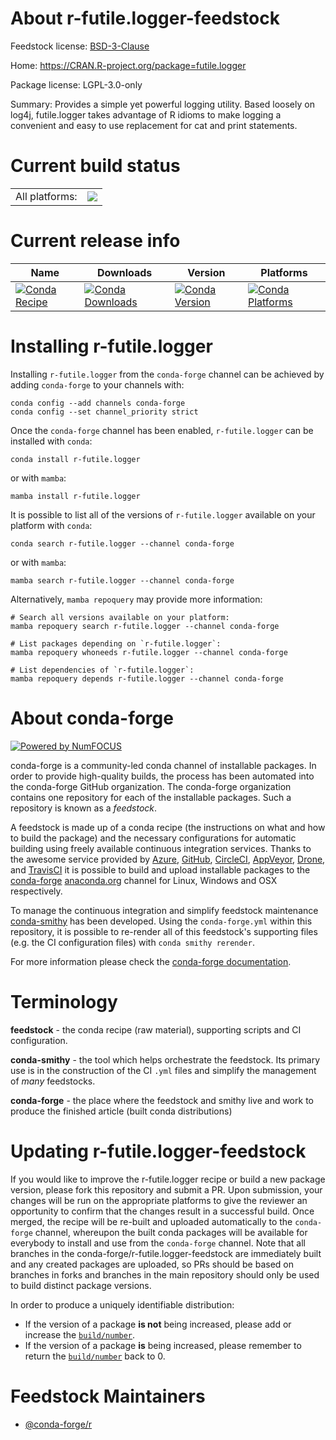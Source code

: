 About r-futile.logger-feedstock
===============================

Feedstock license: [BSD-3-Clause](https://github.com/conda-forge/r-futile.logger-feedstock/blob/main/LICENSE.txt)

Home: https://CRAN.R-project.org/package=futile.logger

Package license: LGPL-3.0-only

Summary: Provides a simple yet powerful logging utility. Based loosely on log4j, futile.logger takes advantage of R idioms to make logging a convenient and easy to use replacement for cat and print statements.

Current build status
====================


<table><tr><td>All platforms:</td>
    <td>
      <a href="https://dev.azure.com/conda-forge/feedstock-builds/_build/latest?definitionId=1159&branchName=main">
        <img src="https://dev.azure.com/conda-forge/feedstock-builds/_apis/build/status/r-futile.logger-feedstock?branchName=main">
      </a>
    </td>
  </tr>
</table>

Current release info
====================

| Name | Downloads | Version | Platforms |
| --- | --- | --- | --- |
| [![Conda Recipe](https://img.shields.io/badge/recipe-r--futile.logger-green.svg)](https://anaconda.org/conda-forge/r-futile.logger) | [![Conda Downloads](https://img.shields.io/conda/dn/conda-forge/r-futile.logger.svg)](https://anaconda.org/conda-forge/r-futile.logger) | [![Conda Version](https://img.shields.io/conda/vn/conda-forge/r-futile.logger.svg)](https://anaconda.org/conda-forge/r-futile.logger) | [![Conda Platforms](https://img.shields.io/conda/pn/conda-forge/r-futile.logger.svg)](https://anaconda.org/conda-forge/r-futile.logger) |

Installing r-futile.logger
==========================

Installing `r-futile.logger` from the `conda-forge` channel can be achieved by adding `conda-forge` to your channels with:

```
conda config --add channels conda-forge
conda config --set channel_priority strict
```

Once the `conda-forge` channel has been enabled, `r-futile.logger` can be installed with `conda`:

```
conda install r-futile.logger
```

or with `mamba`:

```
mamba install r-futile.logger
```

It is possible to list all of the versions of `r-futile.logger` available on your platform with `conda`:

```
conda search r-futile.logger --channel conda-forge
```

or with `mamba`:

```
mamba search r-futile.logger --channel conda-forge
```

Alternatively, `mamba repoquery` may provide more information:

```
# Search all versions available on your platform:
mamba repoquery search r-futile.logger --channel conda-forge

# List packages depending on `r-futile.logger`:
mamba repoquery whoneeds r-futile.logger --channel conda-forge

# List dependencies of `r-futile.logger`:
mamba repoquery depends r-futile.logger --channel conda-forge
```


About conda-forge
=================

[![Powered by
NumFOCUS](https://img.shields.io/badge/powered%20by-NumFOCUS-orange.svg?style=flat&colorA=E1523D&colorB=007D8A)](https://numfocus.org)

conda-forge is a community-led conda channel of installable packages.
In order to provide high-quality builds, the process has been automated into the
conda-forge GitHub organization. The conda-forge organization contains one repository
for each of the installable packages. Such a repository is known as a *feedstock*.

A feedstock is made up of a conda recipe (the instructions on what and how to build
the package) and the necessary configurations for automatic building using freely
available continuous integration services. Thanks to the awesome service provided by
[Azure](https://azure.microsoft.com/en-us/services/devops/), [GitHub](https://github.com/),
[CircleCI](https://circleci.com/), [AppVeyor](https://www.appveyor.com/),
[Drone](https://cloud.drone.io/welcome), and [TravisCI](https://travis-ci.com/)
it is possible to build and upload installable packages to the
[conda-forge](https://anaconda.org/conda-forge) [anaconda.org](https://anaconda.org/)
channel for Linux, Windows and OSX respectively.

To manage the continuous integration and simplify feedstock maintenance
[conda-smithy](https://github.com/conda-forge/conda-smithy) has been developed.
Using the ``conda-forge.yml`` within this repository, it is possible to re-render all of
this feedstock's supporting files (e.g. the CI configuration files) with ``conda smithy rerender``.

For more information please check the [conda-forge documentation](https://conda-forge.org/docs/).

Terminology
===========

**feedstock** - the conda recipe (raw material), supporting scripts and CI configuration.

**conda-smithy** - the tool which helps orchestrate the feedstock.
                   Its primary use is in the construction of the CI ``.yml`` files
                   and simplify the management of *many* feedstocks.

**conda-forge** - the place where the feedstock and smithy live and work to
                  produce the finished article (built conda distributions)


Updating r-futile.logger-feedstock
==================================

If you would like to improve the r-futile.logger recipe or build a new
package version, please fork this repository and submit a PR. Upon submission,
your changes will be run on the appropriate platforms to give the reviewer an
opportunity to confirm that the changes result in a successful build. Once
merged, the recipe will be re-built and uploaded automatically to the
`conda-forge` channel, whereupon the built conda packages will be available for
everybody to install and use from the `conda-forge` channel.
Note that all branches in the conda-forge/r-futile.logger-feedstock are
immediately built and any created packages are uploaded, so PRs should be based
on branches in forks and branches in the main repository should only be used to
build distinct package versions.

In order to produce a uniquely identifiable distribution:
 * If the version of a package **is not** being increased, please add or increase
   the [``build/number``](https://docs.conda.io/projects/conda-build/en/latest/resources/define-metadata.html#build-number-and-string).
 * If the version of a package **is** being increased, please remember to return
   the [``build/number``](https://docs.conda.io/projects/conda-build/en/latest/resources/define-metadata.html#build-number-and-string)
   back to 0.

Feedstock Maintainers
=====================

* [@conda-forge/r](https://github.com/conda-forge/r/)

